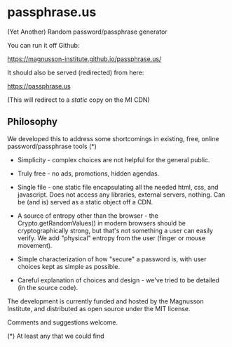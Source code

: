 # passphrase.us

(Yet Another) Random password/passphrase generator

You can run it off Github:

https://magnusson-institute.github.io/passphrase.us/

It should also be served (redirected) from here:

https://passphrase.us

(This will redirect to a _static_ copy on the MI CDN)


## Philosophy

We developed this to address some shortcomings in existing, free, online
password/passphrase tools (*)

* Simplicity - complex choices are not helpful for the general public.

* Truly free - no ads, promotions, hidden agendas.

* Single file - one static file encapsulating
  all the needed html, css, and javascript. Does not access
  any libraries, external servers, nothing. Can be
  (and is) served as a static object off a CDN.

* A source of entropy other than the browser - the
  Crypto.getRandomValues() in modern browsers should be cryptographically
  strong, but that's not something a user can easily verify.
  We add "physical" entropy from the user (finger or mouse movement).

* Simple characterization of how "secure" a password is,
  with user choices kept as simple as possible.

* Careful explanation of choices and design - we've tried to
  be detailed (in the source code).

The development is currently funded and hosted by the Magnusson
Institute, and distributed as open source under the MIT license.

Comments and suggestions welcome.

(*) At least any that we could find
